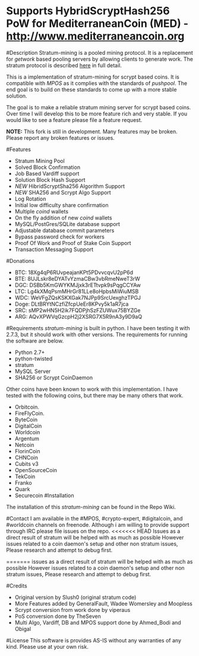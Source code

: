 Supports HybridScryptHash256 PoW for MediterraneanCoin (MED) - http://www.mediterraneancoin.org
============


#Description
Stratum-mining is a pooled mining protocol. It is a replacement for *getwork* based pooling servers by allowing clients to generate work. The stratum protocol is described [here](http://mining.bitcoin.cz/stratum-mining) in full detail.

This is a implementation of stratum-mining for scrypt based coins. It is compatible with *MPOS* as it complies with the standards of *pushpool*. The end goal is to build on these standards to come up with a more stable solution.

The goal is to make a reliable stratum mining server for scrypt based coins. Over time I will develop this to be more feature rich and very stable. If you would like to see a feature please file a feature request. 

**NOTE:** This fork is still in development. Many features may be broken. Please report any broken features or issues.

#Features

* Stratum Mining Pool 
* Solved Block Confirmation
* Job Based Vardiff support
* Solution Block Hash Support
* *NEW* HibridScryptSha256 Algorithm Support
* *NEW* SHA256 and Scrypt Algo Support 
* Log Rotation
* Initial low difficulty share confirmation
* Multiple *coind* wallets
* On the fly addition of new *coind* wallets
* MySQL/PostGres/SQLite database support
* Adjustable database commit parameters
* Bypass password check for workers
* Proof Of Work and Proof of Stake Coin Support
* Transaction Messaging Support

#Donations 
* BTC:  18Xg4qP6RUvpeajanKPt5PDvvcqvU2pP6d
* BTE:  8UJLskr8eDYATvYzmaCBw3vbRmeNweT3rW
* DGC:  DSBb5KmGWYKMJjxk3rETtvpk9sPqgCCYAw
* LTC:  Lg4kXMqPsmMHrGr81LLe8oHpbsMiWiuMSB
* WDC:  WeVFgZQsKSKXGak7NJPp9SrcUexghzTPGJ
* Doge: DLtBRYtNCzfiZfcpUeEr8KPvy5k1aR7jca
* SRC:  sMP2wHN5H2ik7FQDPjhSzFZUWux75BYZGe
* ARG:  AQvXPWVqGzcpH2j2XSRG7X5R9nA3y9D9aQ



#Requirements
*stratum-mining* is built in python. I have been testing it with 2.7.3, but it should work with other versions. The requirements for running the software are below.
* Python 2.7+
* python-twisted
* stratum
* MySQL Server 
* SHA256 or Scrypt CoinDaemon

Other coins have been known to work with this implementation. I have tested with the following coins, but there may be many others that work. 

* Orbitcoin.
* FireFlyCoin.
* ByteCoin
* DigitalCoin
* Worldcoin
* Argentum
* Netcoin
* FlorinCoin
* CHNCoin
* Cubits v3
* OpenSourceCoin
* TekCoin
* Franko
* Quark
* Securecoin
#Installation

The installation of this *stratum-mining* can be found in the Repo Wiki. 

#Contact
I am available in the #MPOS, #crypto-expert, #digitalcoin, and #worldcoin channels on freenode. 
Although i am willing to provide support through IRC please file issues on the repo.
<<<<<<< HEAD
Issues as a direct result of stratum will be helped with as much as possible
However issues related to a coin daemon's setup and other non stratum issues, 
Please research and attempt to debug first.

=======
issues as a direct result of stratum will be helped with as much as possible
However issues related to a coin daemon's setup and other non stratum issues, 
Please research and attempt to debug first.
  
#Credits

* Original version by Slush0 (original stratum code)
* More Features added by GeneralFault, Wadee Womersley and Moopless
* Scrypt conversion from work done by viperaus 
* PoS conversion done by TheSeven
* Multi Algo, Vardiff, DB and MPOS support done by Ahmed_Bodi and Obigal

#License
This software is provides AS-IS without any warranties of any kind. Please use at your own risk. 

